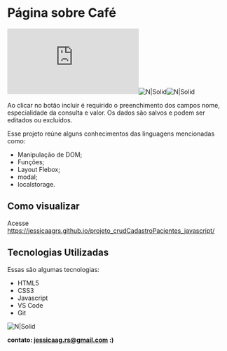 # Página sobre Café

![N|Solid](https://cdn.jsdelivr.net/gh/devicons/devicon@v2.15.1/devicon.min.css)![N|Solid](https://img.icons8.com/color/48/000000/html-5--v1.png)![N|Solid](https://img.icons8.com/external-flaticons-lineal-color-flat-icons/48/000000/external-css-mobile-app-development-flaticons-lineal-color-flat-icons.png)


Ao clicar no botão incluir é requirido o preenchimento dos campos nome, especialidade da consulta e valor. Os dados são salvos e podem ser editados ou excluídos.

Esse projeto reúne alguns conhecimentos das linguagens mencionadas como:

- Manipulação de DOM;
- Funções;
- Layout Flebox;
- modal;
- localstorage.


## Como visualizar

Acesse https://jessicaagrs.github.io/projeto_crudCadastroPacientes_javascript/

## Tecnologias Utilizadas

Essas são algumas tecnologias:

- HTML5
- CSS3
- Javascript
- VS Code
- Git

![N|Solid](https://uploaddeimagens.com.br/images/004/325/552/full/Screenshot_1.png?1675335954)



**contato: jessicaag.rs@gmail.com :)**
